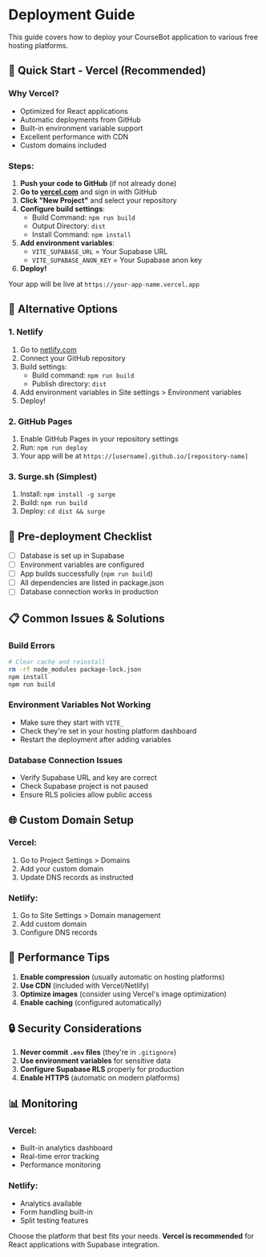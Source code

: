 # Deployment Guide

This guide covers how to deploy your CourseBot application to various free hosting platforms.

## 🚀 Quick Start - Vercel (Recommended)

### Why Vercel?
- Optimized for React applications
- Automatic deployments from GitHub
- Built-in environment variable support
- Excellent performance with CDN
- Custom domains included

### Steps:

1. **Push your code to GitHub** (if not already done)
2. **Go to [vercel.com](https://vercel.com)** and sign in with GitHub
3. **Click "New Project"** and select your repository
4. **Configure build settings**:
   - Build Command: `npm run build`
   - Output Directory: `dist`
   - Install Command: `npm install`
5. **Add environment variables**:
   - `VITE_SUPABASE_URL` = Your Supabase URL
   - `VITE_SUPABASE_ANON_KEY` = Your Supabase anon key
6. **Deploy!**

Your app will be live at `https://your-app-name.vercel.app`

## 🎯 Alternative Options

### 1. Netlify
1. Go to [netlify.com](https://netlify.com)
2. Connect your GitHub repository
3. Build settings:
   - Build command: `npm run build`
   - Publish directory: `dist`
4. Add environment variables in Site settings > Environment variables
5. Deploy!

### 2. GitHub Pages
1. Enable GitHub Pages in your repository settings
2. Run: `npm run deploy`
3. Your app will be at `https://[username].github.io/[repository-name]`

### 3. Surge.sh (Simplest)
1. Install: `npm install -g surge`
2. Build: `npm run build`
3. Deploy: `cd dist && surge`

## 🔧 Pre-deployment Checklist

- [ ] Database is set up in Supabase
- [ ] Environment variables are configured
- [ ] App builds successfully (`npm run build`)
- [ ] All dependencies are listed in package.json
- [ ] Database connection works in production

## 📋 Common Issues & Solutions

### Build Errors
```bash
# Clear cache and reinstall
rm -rf node_modules package-lock.json
npm install
npm run build
```

### Environment Variables Not Working
- Make sure they start with `VITE_`
- Check they're set in your hosting platform dashboard
- Restart the deployment after adding variables

### Database Connection Issues
- Verify Supabase URL and key are correct
- Check Supabase project is not paused
- Ensure RLS policies allow public access

## 🌐 Custom Domain Setup

### Vercel:
1. Go to Project Settings > Domains
2. Add your custom domain
3. Update DNS records as instructed

### Netlify:
1. Go to Site Settings > Domain management
2. Add custom domain
3. Configure DNS records

## 📱 Performance Tips

1. **Enable compression** (usually automatic on hosting platforms)
2. **Use CDN** (included with Vercel/Netlify)
3. **Optimize images** (consider using Vercel's image optimization)
4. **Enable caching** (configured automatically)

## 🔒 Security Considerations

1. **Never commit `.env` files** (they're in `.gitignore`)
2. **Use environment variables** for sensitive data
3. **Configure Supabase RLS** properly for production
4. **Enable HTTPS** (automatic on modern platforms)

## 📊 Monitoring

### Vercel:
- Built-in analytics dashboard
- Real-time error tracking
- Performance monitoring

### Netlify:
- Analytics available
- Form handling built-in
- Split testing features

Choose the platform that best fits your needs. **Vercel is recommended** for React applications with Supabase integration.
